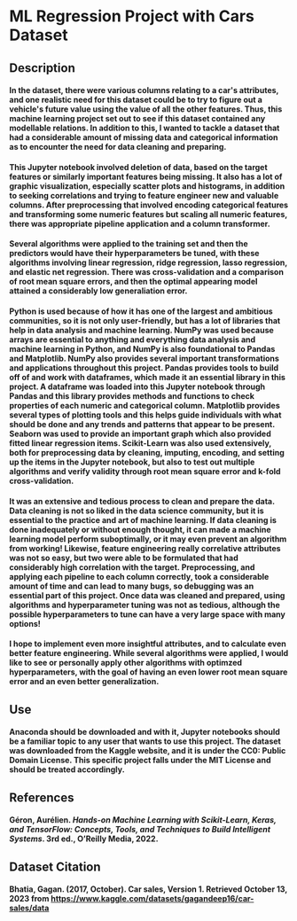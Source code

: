 # ML Regression Project with Cars Dataset

## Description
#### In the dataset, there were various columns relating to a car's attributes, and one realistic need for this dataset could be to try to figure out a vehicle's future value using the value of all the other features. Thus, this machine learning project set out to see if this dataset contained any modellable relations. In addition to this, I wanted to tackle a dataset that had a considerable amount of missing data and categorical information as to encounter the need for data cleaning and preparing. 

#### This Jupyter notebook involved deletion of data, based on the target features or similarly important features being missing. It also has a lot of graphic visualization, especially scatter plots and histograms, in addition to seeking correlations and trying to feature engineer new and valuable columns. After preprocessing that involved encoding categorical features and transforming some numeric features but scaling all numeric features, there was appropriate pipeline application and a column transformer. 

#### Several algorithms were applied to the training set and then the predictors would have their hyperparameters be tuned, with these algorithms involving linear regression, ridge regression, lasso regression, and elastic net regression. There was cross-validation and a comparison of root mean square errors, and then the optimal appearing model attained a considerably low generaliation error.

#### Python is used because of how it has one of the largest and ambitious communities, so it is not only user-friendly, but has a lot of libraries that help in data analysis and machine learning. NumPy was used because arrays are essential to anything and everything data analysis and machine learning in Python, and NumPy is also foundational to Pandas and Matplotlib. NumPy also provides several important transformations and applications throughout this project. Pandas provides tools to build off of and work with dataframes, which made it an essential library in this project. A dataframe was loaded into this Jupyter notebook through Pandas and this library provides methods and functions to check properties of each numeric and categorical column. Matplotlib provides several types of plotting tools and this helps guide individuals with what should be done and any trends and patterns that appear to be present. Seaborn was used to provide an important graph which also provided fitted linear regression items. Scikit-Learn was also used extensively, both for preprocessing data by cleaning, imputing, encoding, and setting up the items in the Jupyter notebook, but also to test out multiple algorithms and verify validity through root mean square error and k-fold cross-validation.

#### It was an extensive and tedious process to clean and prepare the data. Data cleaning is not so liked in the data science community, but it is essential to the practice and art of machine learning. If data cleaning is done inadequately or without enough thought, it can made a machine learning model perform suboptimally, or it may even prevent an algorithm from working! Likewise, feature engineering really correlative attributes was not so easy, but two were able to be formulated that had considerably high correlation with the target. Preprocessing, and applying each pipeline to each column correctly, took a considerable amount of time and can lead to many bugs, so debugging was an essential part of this project. Once data was cleaned and prepared, using algorithms and hyperparameter tuning was not as tedious, although the possible hyperparameters to tune can have a very large space with many options!

#### I hope to implement even more insightful attributes, and to calculate even better feature engineering. While several algorithms were applied, I would like to see or personally apply other algorithms with optimzed hyperparameters, with the goal of having an even lower root mean square error and an even better generalization.

## Use
#### Anaconda should be downloaded and with it, Jupyter notebooks should be a familiar topic to any user that wants to use this project. The dataset was downloaded from the Kaggle website, and it is under the CC0: Public Domain License. This specific project falls under the MIT License and should be treated accordingly.

## References
#### Géron, Aurélien. *Hands-on Machine Learning with Scikit-Learn, Keras, and TensorFlow: Concepts, Tools, and Techniques to Build Intelligent Systems*. 3rd ed., O’Reilly Media, 2022.

## Dataset Citation
#### Bhatia, Gagan. (2017, October). Car sales, Version 1. Retrieved October 13, 2023 from https://www.kaggle.com/datasets/gagandeep16/car-sales/data
